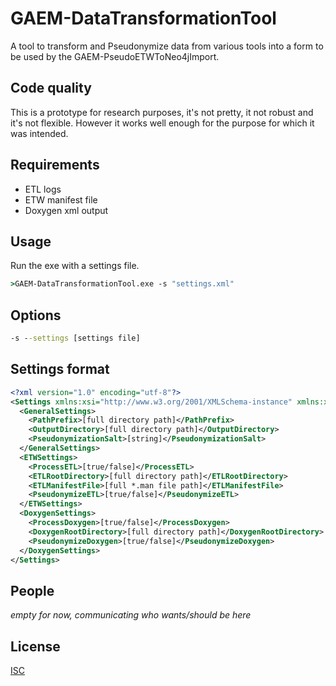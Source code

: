 # GAEM-DataTransformationTool
A tool to transform and Pseudonymize data from various tools into a form to be used by the GAEM-PseudoETWToNeo4jImport. 

## Code quality
This is a prototype for research purposes, it's not pretty, it not robust and it's not flexible. However it works well enough for the purpose for which it was intended.

## Requirements
- ETL logs
- ETW manifest file
- Doxygen xml output

## Usage
Run the exe with a settings file.
```cmd
>GAEM-DataTransformationTool.exe -s "settings.xml"
```

## Options
```cmd
-s --settings [settings file]
```

## Settings format
```xml
<?xml version="1.0" encoding="utf-8"?>
<Settings xmlns:xsi="http://www.w3.org/2001/XMLSchema-instance" xmlns:xsd="http://www.w3.org/2001/XMLSchema">
  <GeneralSettings>
    <PathPrefix>[full directory path]</PathPrefix>
    <OutputDirectory>[full directory path]</OutputDirectory>
    <PseudonymizationSalt>[string]</PseudonymizationSalt>
  </GeneralSettings>
  <ETWSettings>
    <ProcessETL>[true/false]</ProcessETL>
    <ETLRootDirectory>[full directory path]</ETLRootDirectory>
    <ETLManifestFile>[full *.man file path]</ETLManifestFile>
    <PseudonymizeETL>[true/false]</PseudonymizeETL>
  </ETWSettings>
  <DoxygenSettings>
    <ProcessDoxygen>[true/false]</ProcessDoxygen>
    <DoxygenRootDirectory>[full directory path]</DoxygenRootDirectory>
    <PseudonymizeDoxygen>[true/false]</PseudonymizeDoxygen>
  </DoxygenSettings>
</Settings>
```

## People
*empty for now, communicating who wants/should be here*

## License
[ISC](LICENSE)
